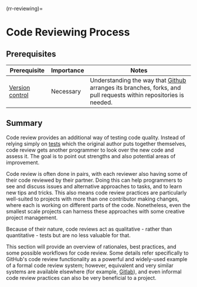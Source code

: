 (rr-reviewing)=
# Code Reviewing Process

## Prerequisites

| Prerequisite | Importance | Notes |
| -------------|------------|-------|
| [Version control](/version-control) | Necessary | Understanding the way that [Github](https://github.com) arranges its branches, forks, and pull requests within repositories is needed. |

## Summary

Code review provides an additional way of testing code quality.
Instead of relying simply on [tests](/testing/testing) which the original author puts together themselves, code review gets another programmer to look over the new code and assess it. 
The goal is to point out strengths and also potential areas of improvement.

Code review is often done in pairs, with each reviewer also having some of their code reviewed by their partner.
Doing this can help programmers to see and discuss issues and alternative approaches to tasks, and to learn new tips and tricks.
This also means code review practices are particularly well-suited to projects with more than one contributor making changes, where each is working on different parts of the code.
Nonetheless, even the smallest scale projects can harness these approaches with some creative project management.

Because of their nature, code reviews act as qualitative - rather than quantitative - tests but are no less valuable for that.

This section will provide an overview of rationales, best practices, and some possible workflows for code review.
Some details refer specifically to GitHub's code review functionality as a powerful and widely-used example of a formal code review system; however, equivalent and very similar systems are available elsewhere (for example, [Gitlab](https://about.gitlab.com)), and even informal code review practices can also be very beneficial to a project.

